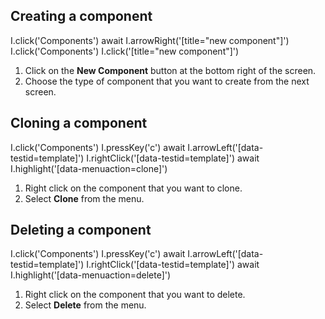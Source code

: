 ## Creating a component

<carousel>
  <screenshot>
    I.click('Components')
    await I.arrowRight('[title="new component"]')
  </screenshot>

  <screenshot>
    I.click('Components')
    I.click('[title="new component"]')
  </screenshot>
</carousel>

1. Click on the **New Component** button at the bottom right of the screen.
1. Choose the type of component that you want to create from the next screen.


## Cloning a component

<carousel>
  <screenshot>
    I.click('Components')
    I.pressKey('c')
    await I.arrowLeft('[data-testid=template]')
  </screenshot>

  <screenshot>
    I.rightClick('[data-testid=template]')
    await I.highlight('[data-menuaction=clone]')
  </screenshot>
</carousel>

1. Right click on the component that you want to clone.
1. Select **Clone** from the menu.

## Deleting a component

<carousel>
  <screenshot>
    I.click('Components')
    I.pressKey('c')
    await I.arrowLeft('[data-testid=template]')
  </screenshot>

  <screenshot>
    I.rightClick('[data-testid=template]')
    await I.highlight('[data-menuaction=delete]')
  </screenshot>
</carousel>

1. Right click on the component that you want to delete.
1. Select **Delete** from the menu.
